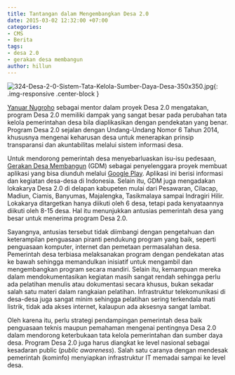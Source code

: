 ```yaml
---
title: Tantangan dalam Mengembangkan Desa 2.0
date: 2015-03-02 12:32:00 +07:00
categories:
- CMS
- Berita
tags:
- desa 2.0
- gerakan desa membangun
author: hillun
---
```


![324-Desa-2-0-Sistem-Tata-Kelola-Sumber-Daya-Desa-350x350.jpg](/uploads/324-Desa-2-0-Sistem-Tata-Kelola-Sumber-Daya-Desa-350x350.jpg){: .img-responsive .center-block }

[Yanuar Nugroho](http://ciptamedia.org/team/yanuar-nugroho/) sebagai mentor dalam proyek Desa 2.0 mengatakan, program Desa 2.0 memiliki dampak yang sangat besar pada perubahan tata kelola pemerintahan desa bila diaplikasikan dengan pendekatan yang benar. Program Desa 2.0 sejalan dengan Undang-Undang Nomor 6 Tahun 2014, khususnya mengenai keharusan desa untuk menerapkan prinsip transparansi dan akuntabilitas melalui sistem informasi desa.

Untuk mendorong pemerintah desa menyebarluaskan isu-isu pedesaan, [Gerakan Desa Membangun](http://ciptamedia.org/wiki/Gerakan_Desa_Membangun_%28GDM%29) (GDM) sebagai penyelenggara proyek membuat aplikasi yang bisa diunduh melalui [Google Play](https://play.google.com/store/apps/details?id=id.kabar.nusantara). Aplikasi ini berisi informasi dan kegiatan desa-desa di Indonesia. Selain itu, GDM juga mengadakan lokakarya Desa 2.0 di delapan kabupeten mulai dari Pesawaran, Cilacap, Madiun, Ciamis, Banyumas, Majalengka, Tasikmalaya sampai Indragiri Hilir. Lokakarya ditargetkan hanya diikuti oleh 6 desa, tetapi pada kenyataannya diikuti oleh 8-15 desa. Hal itu menunjukkan antusias pemerintah desa yang besar untuk menerima program Desa 2.0.

Sayangnya, antusias tersebut tidak diimbangi dengan pengetahuan dan keterampilan penguasaan piranti pendukung program yang baik, seperti penguasaan komputer, internet dan pemetaan permasalahan desa. Pemerintah desa terbiasa melaksanakan program dengan pendekatan atas ke bawah sehingga memandulkan inisiatif untuk mengambil dan mengembangkan program secara mandiri. Selain itu, kemampuan mereka dalam mendokumentasikan kegiatan masih sangat rendah sehingga perlu ada pelatihan menulis atau dokumentasi secara khusus, bukan sekadar salah satu materi dalam rangkaian pelatihan. Infrastruktur telekomunikasi di desa-desa juga sangat minim sehingga pelatihan sering terkendala mati listrik, tidak ada akses internet, kalaupun ada aksesnya sangat lambat.

Oleh karena itu, perlu strategi pendampingan pemerintah desa baik penguasaan teknis maupun pemahaman mengenai pentingnya Desa 2.0 dalam mendorong keterbukaan tata kelola pemerintahan dan sumber daya desa. Program Desa 2.0 juga harus diangkat ke level nasional sebagai kesadaran public (*public awareness*). Salah satu caranya dengan mendesak pemerintah (kominfo) menyiapkan infrastruktur IT memadai sampai ke level desa.